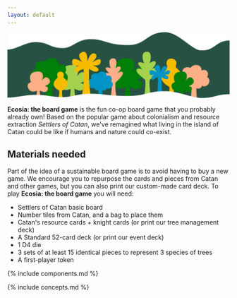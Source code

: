 ```yaml
---
layout: default
---
```


![Ecosia Board Game](assets/img/trees_banner.png)

**Ecosia: the board game** is the fun co-op board game that you probably already own! Based on the popular game about colonialism and resource extraction _Settlers of Catan_, we've remagined what living in the island of Catan could be like if humans and nature could co-exist.

## Materials needed

Part of the idea of a sustainable board game is to avoid having to buy a new game. We encourage you to repurpose the cards and pieces from Catan and other games, but you can also print our custom-made card deck. To play **Ecosia: the board game** you will need:

*   Settlers of Catan basic board
*   Number tiles from Catan, and a bag to place them
*   Catan's resource cards + knight cards (or print our tree management deck)
*   A Standard 52-card deck (or print our event deck)
*   1 D4 die
*   3 sets of at least 15 identical pieces to represent 3 species of trees
*   A first-player token

{% include components.md %}

{% include concepts.md %}


